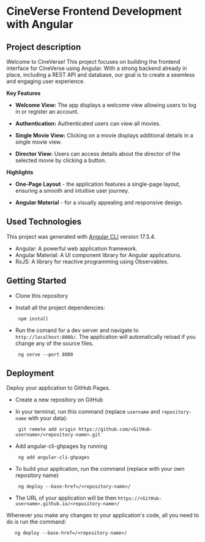 # CineVerse Frontend Development with Angular

## Project description

Welcome to CineVerse! This project focuses on building the frontend interface for CineVerse using Angular. With a strong backend already in place, including a REST API and database, our goal is to create a seamless and engaging user experience.

**Key Features**

- **Welcome View:** The app displays a welcome view allowing users to log in or register an account.

- **Authentication:** Authenticated users can view all movies.

- **Single Movie View:** Clicking on a movie displays additional details in a single movie view.

- **Director View:** Users can access details about the director of the selected movie by clicking a button.

**Highlights**

- **One-Page Layout** - the application features a single-page layout, ensuring a smooth and intuitive user journey.

- **Angular Material** - for a visually appealing and responsive design.

## Used Technologies

This project was generated with [Angular CLI](https://github.com/angular/angular-cli) version 17.3.4.

- Angular: A powerful web application framework.
- Angular Material: A UI component library for Angular applications.
- RxJS: A library for reactive programming using Observables.

## Getting Started

- Clone this repository
- Install all the project dependencies:

       npm install

- Run the comand for a dev server and navigate to `http://localhost:8080/`. The application will automatically reload if you change any of the source files.

       ng serve --port 8080

## Deployment

Deploy your application to GitHub Pages.

- Create a new repository on GitHub

- In your terminal, run this command (replace `username` and `repository-name` with your data):

       git remote add origin https://github.com/<GitHub-username>/<repository-name>.git

- Add angular-cli-ghpages by running

       ng add angular-cli-ghpages

- To build your application, run the command (replace <repository-name> with your own repository name)

       ng deploy --base-href=/<repository-name>/

- The URL of your application will be then `https://<GitHub-username>.github.io/<repository-name>/`

Whenever you make any changes to your application's code, all you need to do is run the command:

       ng deploy --base-href=/<repository-name>/

